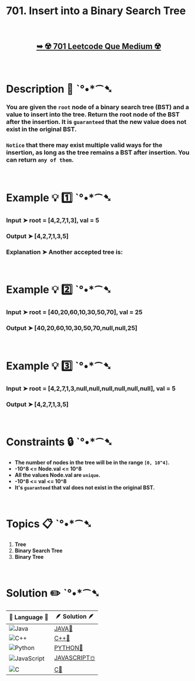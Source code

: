# 701. Insert into a Binary Search Tree

</br>

<h2 align="center"> 

<a href="https://leetcode.com/problems/insert-into-a-binary-search-tree/description/"><strong>➥ ☢️ 701 Leetcode Que Medium ☢️ </strong></a>
</h2>

</br>

# Description 📜 ˋ°•*⁀➷

### You are given the `root` node of a binary search tree (BST) and a value to insert into the tree. Return the root node of the BST after the insertion. It is `guaranteed` that the new value does not exist in the original BST.

### `Notice` that there may exist multiple valid ways for the insertion, as long as the tree remains a BST after insertion. You can return `any of them`.



</br>

# Example 💡 1️⃣ ˋ°•*⁀➷

  ### Input  ➤ root = [4,2,7,1,3], val = 5

  ### Output  ➤ [4,2,7,1,3,5]

  ### Explanation  ➤ Another accepted tree is:

</br>

# Example 💡 2️⃣ ˋ°•*⁀➷

  ### Input ➤ root = [40,20,60,10,30,50,70], val = 25

  ### Output  ➤ [40,20,60,10,30,50,70,null,null,25]


</br>

# Example 💡 3️⃣ ˋ°•*⁀➷

  ### Input ➤ root = [4,2,7,1,3,null,null,null,null,null,null], val = 5

  ### Output  ➤ [4,2,7,1,3,5]

</br>

# Constraints 🔒 ˋ°•*⁀➷

- **The number of nodes in the tree will be in the range `[0, 10^4]`.**
- **-10^8 <= Node.val <= 10^8**
- **All the values Node.val are `unique`.**
- **-10^8 <= val <= 10^8**
- **It's `guaranteed` that val does not exist in the original BST.**

</br>

# Topics 📋 ˋ°•*⁀➷

1. **Tree**
2. **Binary Search Tree**
3. **Binary Tree**


</br>

# Solution ✏️ ˋ°•*⁀➷

| 📒 Language 📒  | 🪶 Solution 🪶 |
| ------------- | ------------- |
|  ![Java](https://img.shields.io/badge/java-%23ED8B00.svg?style=for-the-badge&logo=openjdk&logoColor=white)  | [JAVA🍁]() |
|  ![C++](https://img.shields.io/badge/c++-%2300599C.svg?style=for-the-badge&logo=c%2B%2B&logoColor=white)  | [C++🎲]()  |
|  ![Python](https://img.shields.io/badge/python-3670A0?style=for-the-badge&logo=python&logoColor=ffdd54)    | [PYTHON🍰]() |
| ![JavaScript](https://img.shields.io/badge/javascript-%23323330.svg?style=for-the-badge&logo=javascript&logoColor=%23F7DF1E)   | [JAVASCRIPT☃️]() |
|   ![C](https://img.shields.io/badge/c-%2300599C.svg?style=for-the-badge&logo=c&logoColor=white)   | [C💖]()  |

